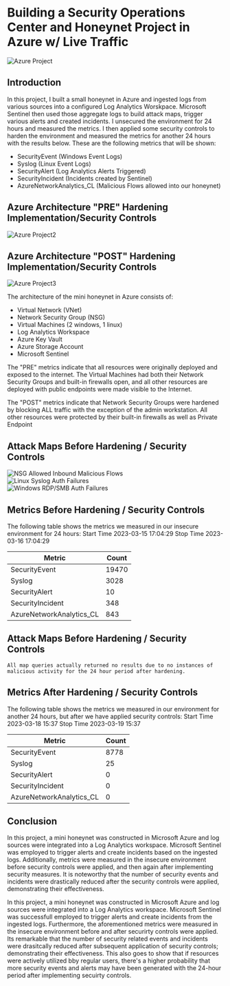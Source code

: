 # Building a Security Operations Center and Honeynet Project in Azure w/ Live Traffic

![Azure Project](https://github.com/letumnu/HoneyNet/assets/23455567/541459b9-17be-44b3-8d84-c3cd67f38dd7)

## Introduction

In this project, I built a small honeynet in Azure and ingested logs from various sources into a configured Log Analytics Worskpace. Microsoft Sentinel then used those aggregate logs to build attack maps, trigger various alerts and created incidents. I unsecured the environment for 24 hours and measured the metrics. I then applied some security controls to harden the environment and measured the metrics for another 24 hours with the results below. These are the following metrics that will be shown:

- SecurityEvent (Windows Event Logs)
- Syslog (Linux Event Logs)
- SecurityAlert (Log Analytics Alerts Triggered)
- SecurityIncident (Incidents created by Sentinel)
- AzureNetworkAnalytics_CL (Malicious Flows allowed into our honeynet)

## Azure Architecture "PRE" Hardening Implementation/Security Controls
![Azure Project2](https://github.com/letumnu/HoneyNet/assets/23455567/9fcb50bd-0605-49ad-9cd4-41285a63ce61)



## Azure Architecture "POST" Hardening Implementation/Security Controls
![Azure Project3](https://github.com/letumnu/HoneyNet/assets/23455567/dbfd7e53-85f3-443b-b279-cf5763ba3574)


The architecture of the mini honeynet in Azure consists of:

- Virtual Network (VNet)
- Network Security Group (NSG)
- Virtual Machines (2 windows, 1 linux)
- Log Analytics Workspace
- Azure Key Vault
- Azure Storage Account
- Microsoft Sentinel

The "PRE" metrics indicate that all resources were originally deployed and exposed to the internet. The Virtual Machines had both their Network Security Groups and built-in firewalls open, and all other resources are deployed with public endpoints were made visible to the Internet.

The "POST" metrics indicate that Network Security Groups were hardened by blocking ALL traffic with the exception of the admin workstation. All other resources were protected by their built-in firewalls as well as Private Endpoint

## Attack Maps Before Hardening / Security Controls
![NSG Allowed Inbound Malicious Flows](https://i.imgur.com/1qvswSX.png)<br>
![Linux Syslog Auth Failures](https://i.imgur.com/G1YgZt6.png)<br>
![Windows RDP/SMB Auth Failures](https://i.imgur.com/ESr9Dlv.png)<br>

## Metrics Before Hardening / Security Controls

The following table shows the metrics we measured in our insecure environment for 24 hours:
Start Time 2023-03-15 17:04:29
Stop Time 2023-03-16 17:04:29

| Metric                   | Count
| ------------------------ | -----
| SecurityEvent            | 19470
| Syslog                   | 3028
| SecurityAlert            | 10
| SecurityIncident         | 348
| AzureNetworkAnalytics_CL | 843

## Attack Maps Before Hardening / Security Controls

```All map queries actually returned no results due to no instances of malicious activity for the 24 hour period after hardening.```

## Metrics After Hardening / Security Controls

The following table shows the metrics we measured in our environment for another 24 hours, but after we have applied security controls:
Start Time 2023-03-18 15:37
Stop Time	2023-03-19 15:37

| Metric                   | Count
| ------------------------ | -----
| SecurityEvent            | 8778
| Syslog                   | 25
| SecurityAlert            | 0
| SecurityIncident         | 0
| AzureNetworkAnalytics_CL | 0

## Conclusion

In this project, a mini honeynet was constructed in Microsoft Azure and log sources were integrated into a Log Analytics workspace. Microsoft Sentinel was employed to trigger alerts and create incidents based on the ingested logs. Additionally, metrics were measured in the insecure environment before security controls were applied, and then again after implementing security measures. It is noteworthy that the number of security events and incidents were drastically reduced after the security controls were applied, demonstrating their effectiveness.

In this project, a mini honeynet was constructed in Microsoft Azure and log sources were integrated into a Log Analytics workspace. Microsoft Sentinel was successfull employed to trigger alerts and create incidents from the ingested logs. Furthermore, the aforementioned metrics were measured in the insecure environment before and after securirty controls were applied. Its remarkable that the number of security related events and incidents were drasitcally reduced after subsequent application of security controls; demonstrating their effectiveness. This also goes to show that if resources were actively utilized bby regular users, there's a higher probability that more security events and alerts may have been generated with the 24-hour period after implementing secuirty controls.
